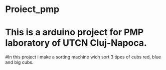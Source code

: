 # Proiect_pmp
# This is a arduino project for PMP laboratory of UTCN Cluj-Napoca.
#In this project i make a sorting machine wich sort 3 tipes of cubs red, blue and big cubs.
